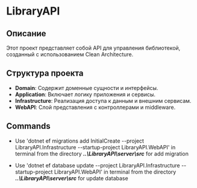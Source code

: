 # LibraryAPI

## Описание
Этот проект представляет собой API для управления библиотекой, созданный с использованием Clean Architecture.

## Структура проекта
- **Domain**: Содержит доменные сущности и интерфейсы.
- **Application**: Включает логику приложения и сервисы.
- **Infrastructure**: Реализация доступа к данным и внешним сервисам.
- **WebAPI**: Слой представления с контроллерами и middleware.

## Commands
- Use
'dotnet ef migrations add InitialCreate --project LibraryAPI.Infrastructure --startup-project LibraryAPI.WebAPI'
in terminal from the directory _**..\LibraryAPI\server\src**_ for add migration

- Use
'dotnet ef database update --project LibraryAPI.Infrastructure --startup-project LibraryAPI.WebAPI'
in terminal from the directory _**..\LibraryAPI\server\src**_ for update database